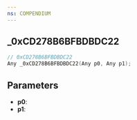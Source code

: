 ```yaml
---
ns: COMPENDIUM
---
```

## _0xCD278B6BFBDBDC22

```c
// 0xCD278B6BFBDBDC22
Any _0xCD278B6BFBDBDC22(Any p0, Any p1);
```

## Parameters
* **p0**:
* **p1**:
